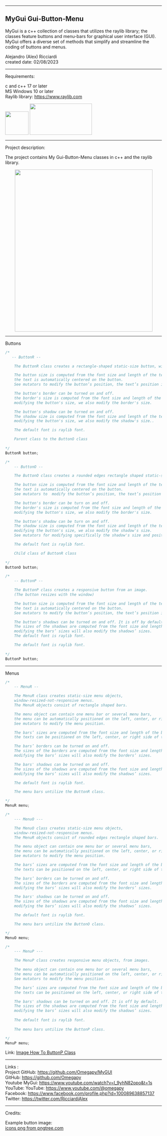-----------------------------------------------------------------------------------------------------------------------------
MyGui     Gui-Button-Menu 
-----------------------------------------------------------------------------------------------------------------------------

MyGui is a c++ collection of classes that utilizes the raylib library; 
the classes feature buttons and menu-bars for graphical user interface (GUI).
MyGui offers a diverse set of methods that simplify and streamline the coding of buttons and menus.

Alejandro (Alex) Ricciardi  
created date: 02/08/2023  

-----------------------------------------------------------------------------------------------------------------------------
Requirements:  

c and c++ 17 or later    
MS Windows 10 or later   
Raylib library: https://www.raylib.com  

<p align="left">
  <img width="75" height="75" src="https://user-images.githubusercontent.com/121726699/215234958-2659b12a-4181-4f6b-a757-3e868244192e.png">
  <img width="200" height="100" src="https://user-images.githubusercontent.com/121726699/215234968-9f5961e4-8ca0-4f4e-acdc-53c1817547dd.png">
</p>

-----------------------------------------------------------------------------------------------------------------------------
Project description:

The project contains My Gui-Button-Menu classes in c++ and the raylib library.

<p align="center">
 <img width="443" height="519"src="https://user-images.githubusercontent.com/121726699/225176364-845df742-e397-4d19-8815-b6afbe207293.PNG">
</p>

-----------------------------------------------------------------------------------------------------------------------------
Buttons

~~~c++
/*
   -- ButtonR --

    The ButtonR class creates a rectangle-shaped static-size button, window-resized-not-responsive button.

    The button size is computed from the font size and length of the text;
    the text is automatically centered on the button.
    See mutators to modify the button’s position, the text’s position in the button, and the button’s size.

    The button's border can be turned on and off.
    the border's size is computed from the font size and length of the text;
    modifying the button's size, we also modify the border's size.

    The button's shadow can be turned on and off.
    The shadow size is computed from the font size and length of the text;
    modifying the button's size, we also modify the shadow's size..

    The default font is raylib font.

    Parent class to the ButtonO class
   
*/
ButtonR button;
~~~
~~~c++
/*
    -- ButtonO --

    The ButtonO class creates a rounded edges rectangle shaped static-size button, window-resized-not-responsive button.

    The button size is computed from the font size and length of the text;
    the text is automatically centered on the button.
    See mutators to  modify the button’s position, the text’s position in the button, and the button’s size.

    The button's border can be turn on and off.
    the border's size is computed from the font size and length of the text;
    modifying the button's size, we also modify the border's size.

    The button's shadow can be turn on and off.
    The shadow size is computed from the font size and length of the text;
    modifying the button's size, we also modify the shadow's size.
    See mutators for modifying specifically the shadow's size and position.

    The default font is raylib font.

    Child class of ButtonR class
    
*/
ButtonO button;
~~~
~~~c++
/*
    -- ButtonP --

    The ButtonP class creates a responsive button from an image.
    (The button resizes with the window)

    The button size is computed from the font size and length of the text;
    the text is automatically centered on the button.
    See mutators to modify the button’s position, the text’s position in the button, and the button’s size.

    The button's shadows can be turned on and off. It is off by default.
    The sizes of the shadows are computed from the font size and length of the bar with the longest text;
    modifying the bars’ sizes will also modify the shadows’ sizes.
    The default font is raylib font.

    The default font is raylib font.
    
*/
ButtonP button;
~~~

-----------------------------------------------------------------------------------------------------------------------------
Menus

~~~c++
/*
    -- MenuR --

    The MenuR class creates static-size menu objects,
    window-resized-not-responsive menus.
    The MenuR objects consist of rectangle shaped bars.

    The menu object can contain one menu bar or several menu bars,
    the menu can be automatically positioned on the left, center, or right side of the screen.
    See mutators to modify the menu position.

    The bars’ sizes are computed from the font size and length of the bar with the longest text;
    the texts can be positioned on the left, center, or right side of the bars.

    The bars’ borders can be turned on and off.
    The sizes of the borders are computed from the font size and length of the bar with the longest text;
    modifying the bars’ sizes will also modify the borders’ sizes.

    The bars' shadows can be turned on and off.
    The sizes of the shadows are computed from the font size and length of the bar with the longest text;
    modifying the bars’ sizes will also modify the shadows’ sizes.

    The default font is raylib font.

    The menu bars untilize the ButtonR class.

*/
MenuR menu;
~~~

~~~c++
/*
    --- MenuO ---

    The MenuO class creates static-size menu objects,
    window-resized-not-responsive menus.
    The MenuR objects consist of rounded edges rectangle shaped bars.

    The menu object can contain one menu bar or several menu bars,
    the menu can be automatically positioned on the left, center, or right side of the screen.
    See mutators to modify the menu position.

    The bars’ sizes are computed from the font size and length of the bar with the longest text;
    the texts can be positioned on the left, center, or right side of the bars.

    The bars’ borders can be turned on and off.
    The sizes of the borders are computed from the font size and length of the bar with the longest text;
    modifying the bars’ sizes will also modify the borders’ sizes.

    The bars' shadows can be turned on and off.
    The sizes of the shadows are computed from the font size and length of the bar with the longest text;
    modifying the bars’ sizes will also modify the shadows’ sizes.

    The default font is raylib font.

    The menu bars untilize the ButtonO class.

*/
MenuO menu;
~~~
~~~c++
/*
    --- MenuP ---

    The MenuP class creates responsive menu objects, from images.

    The menu object can contain one menu bar or several menu bars,
    the menu can be automatically positioned on the left, center, or right side of the screen.
    See mutators to modify the menu position.

    The bars’ sizes are computed from the font size and length of the bar with the longest text;
    the texts can be positioned on the left, center, or right side of the bars.

    The bars' shadows can be turned on and off. It is off by default.
    The sizes of the shadows are computed from the font size and length of the bar with the longest text;
    modifying the bars’ sizes will also modify the shadows’ sizes.
    
    The default font is raylib font.
    
    The menu bars untilize the ButtonP class.

*/
MenuP menu;
~~~

Link: <a href='https://github.com/Omegapy/MyButtonClasses/wiki/Image-How-To-ButtonP-Class'>Image How To ButtonP Class</a>


-----------------------------------------------------------------------------------------------------------------------------

Links  :  
Project GitHub: https://github.com/Omegapy/MyGUI  
GitHub: https://github.com/Omegapy   
Youtube MyGui: https://www.youtube.com/watch?v=I_9yhN82opo&t=1s  
YouTube: YouTube: https://www.youtube.com/@omegapy  
Facebook: https://www.facebook.com/profile.php?id=100089638857137  
Twitter: https://twitter.com/RicciardiAlex  

-----------------------------------------------------------------------------------------------------------------------------
Credits:

Example button image:  
<a href='https://pngtree.com/so/icons'>icons png from pngtree.com</a>

